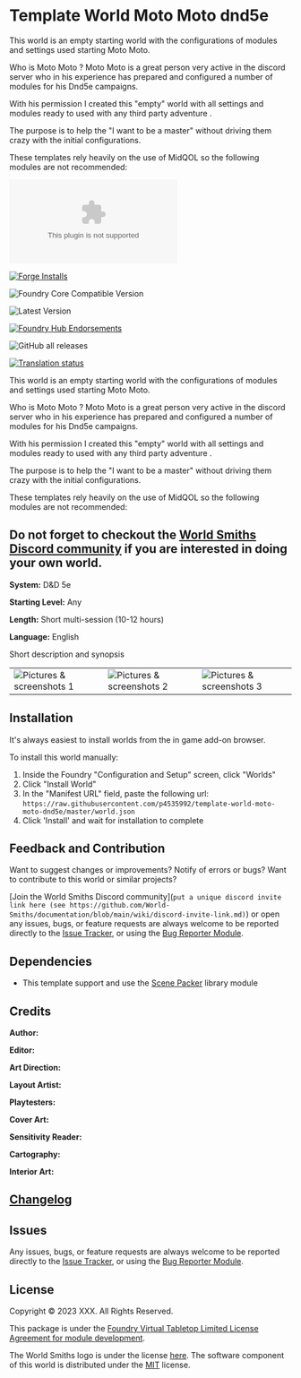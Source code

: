 # Template World Moto Moto dnd5e

This world is an empty starting world with the configurations of modules and settings used starting Moto Moto.

Who is Moto Moto ? Moto Moto is a great person very active in the discord server who in his experience has prepared and configured a number of modules for his Dnd5e campaigns.

With his permission I created this "empty" world with all settings and modules ready to used with any third party adventure .

The purpose is to help the "I want to be a master" without driving them crazy with the initial configurations.

These templates rely heavily on the use of MidQOL so the following modules are not recommended: 



![Latest Release Download Count](https://img.shields.io/github/downloads/p4535992/foundryvtt-template-world-moto-moto-dnd5e/latest/module.zip?color=2b82fc&label=DOWNLOADS&style=for-the-badge)

[![Forge Installs](https://img.shields.io/badge/dynamic/json?label=Forge%20Installs&query=package.installs&suffix=%25&url=https%3A%2F%2Fforge-vtt.com%2Fapi%2Fbazaar%2Fpackage%2Ftemplate-world-moto-moto-dnd5e&colorB=006400&style=for-the-badge)](https://forge-vtt.com/bazaar#package=template-world-moto-moto-dnd5e)

![Foundry Core Compatible Version](https://img.shields.io/badge/dynamic/json.svg?url=https%3A%2F%2Fraw.githubusercontent.com%2Fp4535992%2Ftemplate-world-moto-moto-dnd5e%2Fmaster%2Fworld.json&label=Foundry%20Version&query=$.compatibility.verified&colorB=orange&style=for-the-badge)

![Latest Version](https://img.shields.io/badge/dynamic/json.svg?url=https%3A%2F%2Fraw.githubusercontent.com%2Fp4535992%2Ftemplate-world-moto-moto-dnd5e%2Fmaster%%2Fworld.json&label=Latest%20Release&prefix=v&query=$.version&colorB=red&style=for-the-badge)

[![Foundry Hub Endorsements](https://img.shields.io/endpoint?logoColor=white&url=https%3A%2F%2Fwww.foundryvtt-hub.com%2Fwp-json%2Fhubapi%2Fv1%2Fpackage%2Ftemplate-world-moto-moto-dnd5e%2Fshield%2Fendorsements&style=for-the-badge)](https://www.foundryvtt-hub.com/package/template-world-moto-moto-dnd5e/)

![GitHub all releases](https://img.shields.io/github/downloads/p4535992/foundryvtt-template-world-moto-moto-dnd5e/total?style=for-the-badge)

[![Translation status](https://weblate.foundryvtt-hub.com/widgets/template-world-moto-moto-dnd5e/-/287x66-black.png)](https://weblate.foundryvtt-hub.com/engage/template-world-moto-moto-dnd5e/)

This world is an empty starting world with the configurations of modules and settings used starting Moto Moto.

Who is Moto Moto ? Moto Moto is a great person very active in the discord server who in his experience has prepared and configured a number of modules for his Dnd5e campaigns.

With his permission I created this "empty" world with all settings and modules ready to used with any third party adventure .

The purpose is to help the "I want to be a master" without driving them crazy with the initial configurations.

These templates rely heavily on the use of MidQOL so the following modules are not recommended: 

## Do not forget to checkout the [World Smiths Discord community](https://discord.gg/2YCFD8fxG7) if you are interested in doing your own world.

**System:** D&D 5e

**Starting Level:** Any

**Length:** Short multi-session (10-12 hours)

**Language:** English


Short description and synopsis

|  |  |  |
| ---- | ---- | ---- |
| ![Pictures & screenshots 1]() | ![Pictures & screenshots 2]() | ![Pictures & screenshots 3]() |


## Installation

It's always easiest to install worlds from the in game add-on browser.

To install this world manually:
1.  Inside the Foundry "Configuration and Setup" screen, click "Worlds"
2.  Click "Install World"
3.  In the "Manifest URL" field, paste the following url:
`https://raw.githubusercontent.com/p4535992/template-world-moto-moto-dnd5e/master/world.json`
4.  Click 'Install' and wait for installation to complete


## Feedback and Contribution

Want to suggest changes or improvements? Notify of errors or bugs?
Want to contribute to this world or similar projects?

[Join the World Smiths Discord community](`put a unique discord invite link here (see https://github.com/World-Smiths/documentation/blob/main/wiki/discord-invite-link.md)`) or open any issues, bugs, or feature requests are always welcome to be reported directly to the [Issue Tracker](https://github.com/p4535992/foundryvtt-template-world-moto-moto-dnd5e/issues ), or using the [Bug Reporter Module](https://foundryvtt.com/packages/bug-reporter/).

## Dependencies

- This template support and use the [Scene Packer](https://foundryvtt.com/packages/scene-packer) library module


## Credits

**Author:**

**Editor:**

**Art Direction:**

**Layout Artist:**

**Playtesters:**

**Cover Art:**

**Sensitivity Reader:**

**Cartography:**

**Interior Art:**

## [Changelog](./changelog.md)

## Issues

Any issues, bugs, or feature requests are always welcome to be reported directly to the [Issue Tracker](https://github.com/p4535992/foundryvtt-template-world-moto-moto-dnd5e/issues ), or using the [Bug Reporter Module](https://foundryvtt.com/packages/bug-reporter/).

## License

Copyright © 2023 XXX. All Rights Reserved.

This package is under the [Foundry Virtual Tabletop Limited License Agreement for module development](https://foundryvtt.com/article/license/).

The World Smiths logo is under the license [here](https://github.com/World-Smiths/documentation#license).
The software component of this world is distributed under the [MIT](./LICENSE) license.
